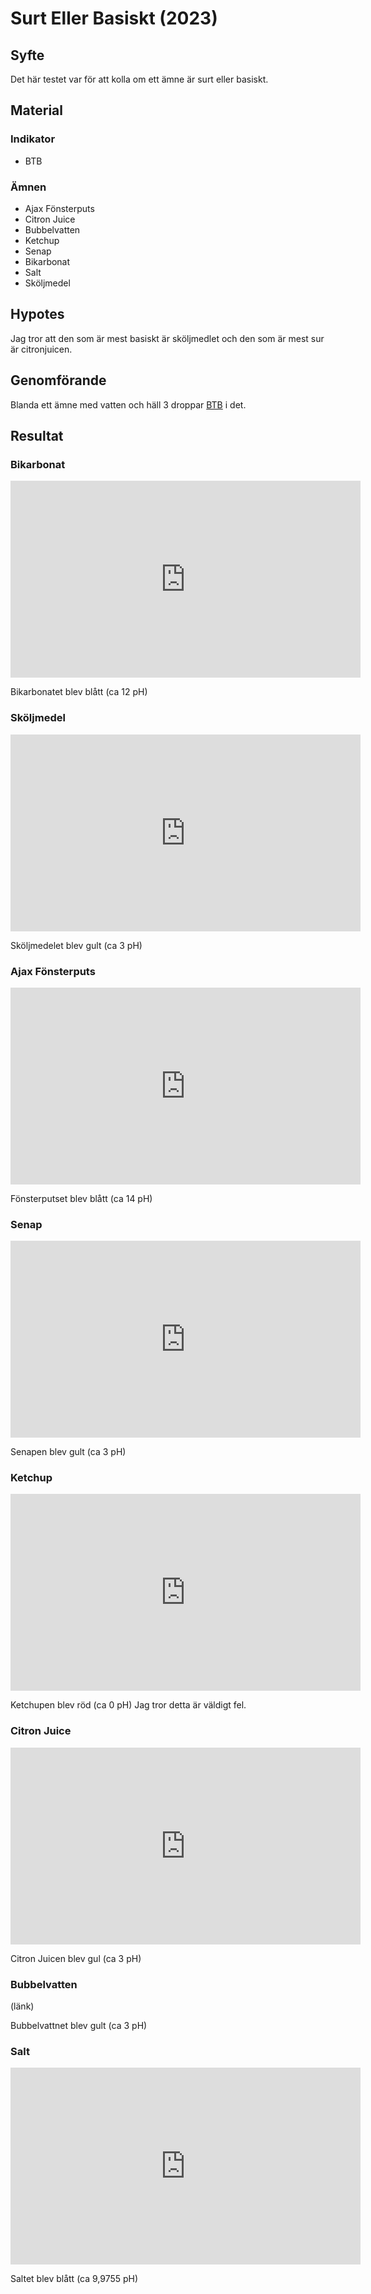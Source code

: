 # Surt Eller Basiskt (2023)
## Syfte
Det här testet var för att kolla om ett ämne är surt eller basiskt.
## Material
### Indikator
- BTB
### Ämnen
 - Ajax Fönsterputs
 - Citron Juice
 - Bubbelvatten
 - Ketchup
 - Senap
 - Bikarbonat
 - Salt
 - Sköljmedel
## Hypotes
Jag tror att den som är mest basiskt är sköljmedlet och den som är mest sur är citronjuicen.
## Genomförande
Blanda ett ämne med vatten och häll 3 droppar [BTB](#indikator) i det.
## Resultat
### Bikarbonat
<iframe width="560" height="315" src="https://www.youtube.com/embed/SmgqnRbqB4c" title="YouTube video player" frameborder="0" allow="accelerometer; autoplay; clipboard-write; encrypted-media; gyroscope; picture-in-picture; web-share" allowfullscreen></iframe>

Bikarbonatet blev blått (ca 12 pH)
### Sköljmedel
<iframe width="560" height="315" src="https://www.youtube.com/embed/Dj7amS-d6G0" title="YouTube video player" frameborder="0" allow="accelerometer; autoplay; clipboard-write; encrypted-media; gyroscope; picture-in-picture; web-share" allowfullscreen></iframe>

Sköljmedelet blev gult (ca 3 pH)
### Ajax Fönsterputs
<iframe width="560" height="315" src="https://www.youtube.com/embed/GGHyOuF0qTU" title="YouTube video player" frameborder="0" allow="accelerometer; autoplay; clipboard-write; encrypted-media; gyroscope; picture-in-picture; web-share" allowfullscreen></iframe>

Fönsterputset blev blått (ca 14 pH)
### Senap
<iframe width="560" height="315" src="https://www.youtube.com/embed/LwUD-hHsvNw" title="YouTube video player" frameborder="0" allow="accelerometer; autoplay; clipboard-write; encrypted-media; gyroscope; picture-in-picture; web-share" allowfullscreen></iframe>

Senapen blev gult (ca 3 pH)
### Ketchup
<iframe width="560" height="315" src="https://www.youtube.com/embed/608jUB_y7RQ" title="YouTube video player" frameborder="0" allow="accelerometer; autoplay; clipboard-write; encrypted-media; gyroscope; picture-in-picture; web-share" allowfullscreen></iframe>

Ketchupen blev röd (ca 0 pH)
Jag tror detta är väldigt fel.
### Citron Juice
<iframe width="560" height="315" src="https://www.youtube.com/embed/x97_kLUP22E" title="YouTube video player" frameborder="0" allow="accelerometer; autoplay; clipboard-write; encrypted-media; gyroscope; picture-in-picture; web-share" allowfullscreen></iframe>

Citron Juicen blev gul (ca 3 pH)
### Bubbelvatten
(länk)

Bubbelvattnet blev gult (ca 3 pH)
### Salt
<iframe width="560" height="315" src="https://www.youtube.com/embed/9w1xBiWr8Uw" title="YouTube video player" frameborder="0" allow="accelerometer; autoplay; clipboard-write; encrypted-media; gyroscope; picture-in-picture; web-share" allowfullscreen></iframe>

Saltet blev blått (ca 9,9755 pH)